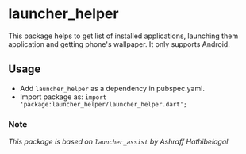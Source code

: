 # launcher_helper

This package helps to get list of installed applications, launching them application and getting phone's wallpaper. It only supports Android.

## Usage

- Add `launcher_helper` as a dependency in pubspec.yaml.
- Import package as: `import 'package:launcher_helper/launcher_helper.dart';`

### Note
_This package is based on `launcher_assist` by Ashraff Hathibelagal_
